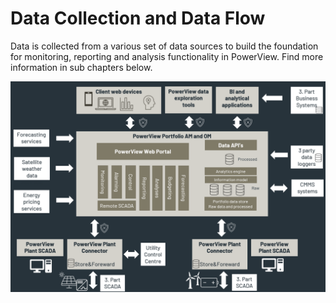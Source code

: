 # Data Collection and Data Flow

Data is collected from a various set of data sources to build the foundation for monitoring, reporting and analysis functionality in PowerView.
Find more information in sub chapters below.


![Data Flow](../Images/SoftwareArchitecture.png)